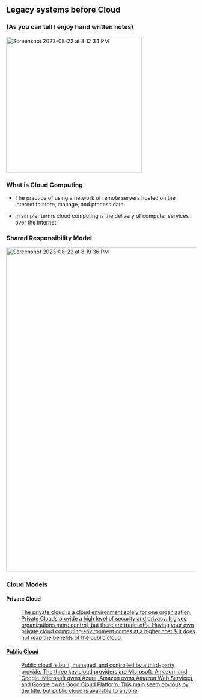 ## Legacy systems before Cloud 
### (As you can tell I enjoy hand written notes)
<img width="360" alt="Screenshot 2023-08-22 at 8 12 34 PM" src="https://github.com/joshuafisher150/AZ---104-Study-Guide/assets/132490970/839de6f8-4346-4a48-8b66-120bbc55eb20">

### What is Cloud Computing

* The practice of using a network of remote servers hosted on the internet to store, manage, and process data.
 
* In simpler terms cloud computing is the delivery of computer services over the internet
 

### Shared Responsibility Model
<dl><img width="862" alt="Screenshot 2023-08-22 at 8 19 36 PM" src="https://github.com/joshuafisher150/AZ---104-Study-Guide/assets/132490970/ece3760c-c02d-4d57-9fc0-e8148b07f89d">

### Cloud Models 

#### Private Cloud

<dl>
   <dd><u>The private cloud is a cloud environment solely for one organization.<u> Private Clouds provide a high level of security and privacy. It gives organizations more control, but there are trade-offs. Having your own private cloud computing environment comes at a higher cost & it does not reap the benefits of the public cloud.</dd>
</dl>

#### Public Cloud 

<dl>
   <dd>Public cloud is built, managed, and controlled by a third-party provide. The three key cloud providers are Microsoft, Amazon, and Google. Microsoft owns Azure, Amazon owns Amazon Web Services, and Google owns Good Cloud Platform. This main seem obvious by the title, but <u>public cloud is available to anyone<u></dd>
</dl>
